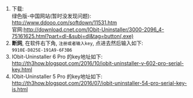 1. 下载:  
绿色版-中国网站(暂时没发现问题): http://www.ddooo.com/softdown/11531.htm  
官网:http://download.cnet.com/IObit-Uninstaller/3000-2096_4-75161625.html?part=dl-&subj=dl&tag=button(.exe)  
2. **断网**, 在软件右下角, `注册或者输入key`, 点进去然后输入如下:  
`9910E-D825E-191A9-6F3B6`  
3. IObit-Uninstaller 6 Pro 的key地址如下:
http://th3how.blogspot.com/2016/10/iobit-uninstaller-v-602-pro-serial-key.html  
4. IObit-Uninstaller 5 Pro 的key地址如下:  
http://th3how.blogspot.com/2016/07/iobit-uninstaller-54-pro-serial-key-is.html 
